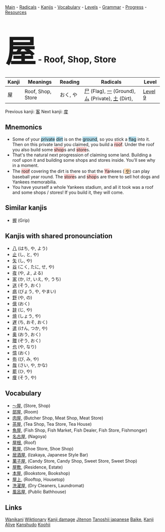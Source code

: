 <style> bigfont {font-size: 100px}</style>
[Main](../README.md) -
[Radicals](../radicals.md) -
[Kanjis](../kanjis.md) -
[Vocabulary](../vocabulary.md) -
[Levels](../levels.md) -
[Grammar](../grammar.md) - 
[Progress](../progress.md) -
[Resources](../resources.md)
# <bigfont> 屋</bigfont> - Roof, Shop, Store 

| Kanji | Meanings | Reading | Radicals | Level |
| --- | --- | --- | --- | --- |
| 屋 | Roof, Shop, Store | おく, や | [尸](../radicals/尸.md) (Flag), [一](../radicals/一.md) (Ground), [ム](../radicals/ム.md) (Private), [土](../radicals/土.md) (Dirt),  | [Level 9](../levels/wk_level9.md) |

Previous kanji: [客](客.md) Next kanji: [度](度.md) 

## Mnemonics
 * Some of your <span style="background-color:#ADD8E6"> private</span> <span style="background-color:#ADD8E6"> dirt</span> is on the <span style="background-color:#ADD8E6"> ground</span>, so you stick a <span style="background-color:#ADD8E6"> flag</span> into it. Then on this private land you claimed, you build a <span style="background-color:#ffcccb"> roof</span>. Under the roof you also build some <span style="background-color:#ffcccb"> shop</span>s and <span style="background-color:#ffcccb"> store</span>s.
* That's the natural next progression of claiming some land. Building a roof upon it and building some shops and stores inside. You'll see why in a moment.
* The <span style="background-color:#ffcccb"> roof</span> covering the dirt is there so that the <span style="background-color:#ffcccb"> Ya</span>nkees (<span style="background-color:#fed8b1"> [や](https://jisho.org/search/や)</span>) can play baseball year round. The <span style="background-color:#ffcccb"> store</span>s and <span style="background-color:#ffcccb"> shop</span>s are there to sell hot dogs and Yankees memorabilia.
* You have yourself a whole Yankees stadium, and all it took was a roof and some shops / stores! If you build it, they will come.


## Similar kanjis
 * [握](握.md) (Grip)



## Kanjis with shared pronounciation
 * [八](八.md) (はち, や, よう)
* [止](止.md) (し, と, や)
* [矢](矢.md) (し, や)
* [谷](谷.md) (こく, たに, せ, や)
* [夜](夜.md) (や, よ, よる)
* [家](家.md) (か, け, いえ, や, うち)
* [送](送.md) (そう, おく)
* [病](病.md) (びょう, や, やまい)
* [野](野.md) (や, の)
* [億](億.md) (おく)
* [辞](辞.md) (じ, や)
* [焼](焼.md) (しょう, や)
* [遅](遅.md) (ち, おそ, おく)
* [遣](遣.md) (けん, つか, や)
* [奥](奥.md) (おう, おく)
* [贈](贈.md) (ぞう, おく)
* [也](也.md) (や, なり)
* [憶](憶.md) (おく)
* [弥](弥.md) (び, み, や)
* [哉](哉.md) (さい, や, かな)
* [罷](罷.md) (ひ, や)
* [痩](痩.md) (そう, や)



## Vocabulary
 * [〜屋](../vocabulary/屋.md), (Store, Shop)
* [部屋](../vocabulary/屋.md), (Room)
* [肉屋](../vocabulary/屋.md), (Butcher Shop, Meat Shop, Meat Store)
* [茶屋](../vocabulary/屋.md), (Tea Shop, Tea Store, Tea House)
* [魚屋](../vocabulary/屋.md), (Fish Shop, Fish Market, Fish Dealer, Fish Store, Fishmonger)
* [名古屋](../vocabulary/屋.md), (Nagoya)
* [屋根](../vocabulary/屋.md), (Roof)
* [靴屋](../vocabulary/屋.md), (Shoe Store, Shoe Shop)
* [居酒屋](../vocabulary/屋.md), (Izakaya, Japanese Style Bar)
* [菓子屋](../vocabulary/屋.md), (Candy Store, Candy Shop, Sweet Store, Sweet Shop)
* [屋敷](../vocabulary/屋.md), (Residence, Estate)
* [本屋](../vocabulary/屋.md), (Bookstore, Bookshop)
* [屋上](../vocabulary/屋.md), (Rooftop, Housetop)
* [洗濯屋](../vocabulary/屋.md), (Dry Cleaners, Laundromat)
* [風呂屋](../vocabulary/屋.md), (Public Bathhouse)




## Links 


[Wanikani](https://www.wanikani.com/kanji/屋)
[Wiktionary](https://en.wiktionary.org/wiki/屋)
[Kanji damage](http://www.kanjidamage.com/kanji/search?utf8=✓&q=屋)
[Jitenon](https://jitenon.com/kanji/屋)
[Tanoshii japanese](https://www.tanoshiijapanese.com/dictionary/kanji.cfm?k=屋)
[Baike](https://baike.baidu.com/item/屋),
[Kanji Alive](https://app.kanjialive.com/屋)
[Kanshudo](https://www.kanshudo.com/searchmn?q=屋)
[Koohii](https://kanji.koohii.com/study/kanji/屋)
